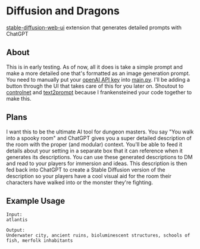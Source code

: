 # Diffusion and Dragons
[stable-diffusion-web-ui](https://github.com/AUTOMATIC1111/stable-diffusion-webui) extension that generates detailed prompts with ChatGPT

## About
This is in early testing. As of now, all it does is take a simple prompt and make a more detailed one that's formatted as an image generation prompt. You need to manually put your [openAI API key](https://platform.openai.com/account/api-keys) into [main.py](https://github.com/hunter-meloche/sd-diffusion-dragons/blob/fd7337df5107b2626ce4e703f7fc8089a8483665/scripts/main.py#L9). I'll be adding a button through the UI that takes care of this for you later on. Shoutout to [controlnet](https://github.com/Mikubill/sd-webui-controlnet) and [text2prompt](https://github.com/toshiaki1729/stable-diffusion-webui-text2prompt) because I frankensteined your code together to make this.

## Plans
I want this to be the ultimate AI tool for dungeon masters. You say "You walk into a spooky room" and ChatGPT gives you a super detailed description of the room with the proper (and modular) context. You'll be able to feed it details about your setting in a separate box that it can reference when it generates its descriptions. You can use these generated descriptions to DM and read to your players for immersion and ideas. This description is then fed back into ChatGPT to create a Stable Diffusion version of the description so your players have a cool visual aid for the room their characters have walked into or the monster they're fighting.

## Example Usage
```
Input:
atlantis

Output:
Underwater city, ancient ruins, bioluminescent structures, schools of fish, merfolk inhabitants
```
